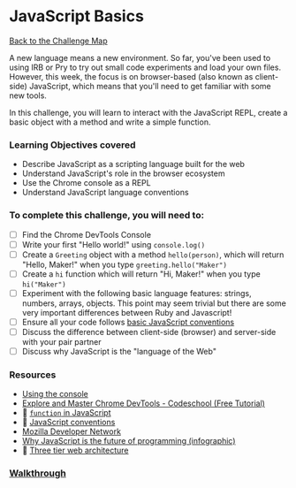 # JavaScript Basics

[Back to the Challenge Map](0_challenge_map.md)

A new language means a new environment. So far, you've been used to using IRB or Pry to try out small code experiments and load your own files. However, this week, the focus is on browser-based (also known as client-side) JavaScript, which means that you'll need to get familiar with some new tools.

In this challenge, you will learn to interact with the JavaScript REPL, create a basic object with a method and write a simple function.

### Learning Objectives covered
- Describe JavaScript as a scripting language built for the web
- Understand JavaScript's role in the browser ecosystem
- Use the Chrome console as a REPL
- Understand JavaScript language conventions

### To complete this challenge, you will need to:

- [ ] Find the Chrome DevTools Console
- [ ] Write your first "Hello world!" using `console.log()`
- [ ] Create a `Greeting` object with a method `hello(person)`, which will return "Hello, Maker!" when you type `greeting.hello("Maker")`
- [ ] Create a `hi` function which will return "Hi, Maker!" when you type `hi("Maker")`
- [ ] Experiment with the following basic language features: strings, numbers, arrays, objects. This point may seem trivial but there are some very important differences between Ruby and Javascript!
- [ ] Ensure all your code follows [basic JavaScript conventions](https://github.com/makersacademy/course/blob/master/pills/js_conventions.md)
- [ ] Discuss the difference between client-side (browser) and server-side with your pair partner
- [ ] Discuss why JavaScript is the "language of the Web"

### Resources
- [Using the console](https://developers.google.com/web/tools/javascript/console/index?hl=en)
- [Explore and Master Chrome DevTools - Codeschool (Free Tutorial)](http://discover-devtools.codeschool.com/)
- :pill: [`function` in JavaScript](../pills/js_functions.md)
- :pill: [JavaScript conventions](../pills/js_conventions.md)
- [Mozilla Developer Network](https://developer.mozilla.org/en-US/docs/Web/JavaScript)
- [Why JavaScript is the future of programming (infographic)](http://dab1nmslvvntp.cloudfront.net/wp-content/uploads/2012/11/infographic-Why_JS_is_the_Future_of_Programming.png)
- :pill: [Three tier web architecture](/pills/three_tier_architecture.md)

### [Walkthrough](walkthroughs/1.md)

